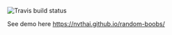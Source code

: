 ![Travis build status](https://travis-ci.org/nvthai/random-boobs.svg?branch=master)

See demo here https://nvthai.github.io/random-boobs/
